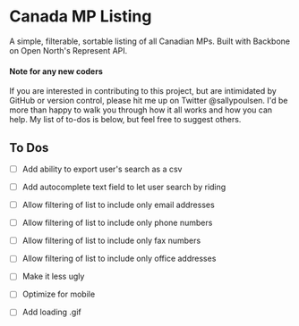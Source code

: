 # Canada MP Listing
A simple, filterable, sortable listing of all Canadian MPs. Built with Backbone on Open North's Represent API. 

#### Note for any new coders ####
If you are interested in contributing to this project, but are intimidated by GitHub or version control, please hit me up on Twitter @sallypoulsen. I'd be more than happy to walk you through how it all works and how you can help. My list of to-dos is below, but feel free to suggest others.

## To Dos ##

- [ ] Add ability to export user's search as a csv

- [ ] Add autocomplete text field to let user search by riding

- [ ] Allow filtering of list to include only email addresses

- [ ] Allow filtering of list to include only phone numbers

- [ ] Allow filtering of list to include only fax numbers

- [ ] Allow filtering of list to include only office addresses

- [ ] Make it less ugly

- [ ] Optimize for mobile

- [ ] Add loading .gif

